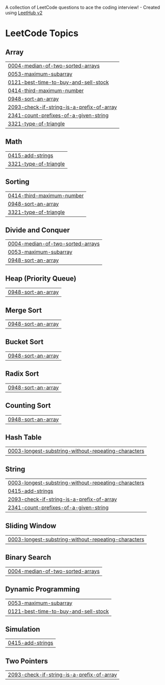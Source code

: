 A collection of LeetCode questions to ace the coding interview! - Created using [LeetHub v2](https://github.com/arunbhardwaj/LeetHub-2.0)
<!---LeetCode Topics Start-->
# LeetCode Topics
## Array
|  |
| ------- |
| [0004-median-of-two-sorted-arrays](https://github.com/K-SindhuRani/LeetCode/tree/master/0004-median-of-two-sorted-arrays) |
| [0053-maximum-subarray](https://github.com/K-SindhuRani/LeetCode/tree/master/0053-maximum-subarray) |
| [0121-best-time-to-buy-and-sell-stock](https://github.com/K-SindhuRani/LeetCode/tree/master/0121-best-time-to-buy-and-sell-stock) |
| [0414-third-maximum-number](https://github.com/K-SindhuRani/LeetCode/tree/master/0414-third-maximum-number) |
| [0948-sort-an-array](https://github.com/K-SindhuRani/LeetCode/tree/master/0948-sort-an-array) |
| [2093-check-if-string-is-a-prefix-of-array](https://github.com/K-SindhuRani/LeetCode/tree/master/2093-check-if-string-is-a-prefix-of-array) |
| [2341-count-prefixes-of-a-given-string](https://github.com/K-SindhuRani/LeetCode/tree/master/2341-count-prefixes-of-a-given-string) |
| [3321-type-of-triangle](https://github.com/K-SindhuRani/LeetCode/tree/master/3321-type-of-triangle) |
## Math
|  |
| ------- |
| [0415-add-strings](https://github.com/K-SindhuRani/LeetCode/tree/master/0415-add-strings) |
| [3321-type-of-triangle](https://github.com/K-SindhuRani/LeetCode/tree/master/3321-type-of-triangle) |
## Sorting
|  |
| ------- |
| [0414-third-maximum-number](https://github.com/K-SindhuRani/LeetCode/tree/master/0414-third-maximum-number) |
| [0948-sort-an-array](https://github.com/K-SindhuRani/LeetCode/tree/master/0948-sort-an-array) |
| [3321-type-of-triangle](https://github.com/K-SindhuRani/LeetCode/tree/master/3321-type-of-triangle) |
## Divide and Conquer
|  |
| ------- |
| [0004-median-of-two-sorted-arrays](https://github.com/K-SindhuRani/LeetCode/tree/master/0004-median-of-two-sorted-arrays) |
| [0053-maximum-subarray](https://github.com/K-SindhuRani/LeetCode/tree/master/0053-maximum-subarray) |
| [0948-sort-an-array](https://github.com/K-SindhuRani/LeetCode/tree/master/0948-sort-an-array) |
## Heap (Priority Queue)
|  |
| ------- |
| [0948-sort-an-array](https://github.com/K-SindhuRani/LeetCode/tree/master/0948-sort-an-array) |
## Merge Sort
|  |
| ------- |
| [0948-sort-an-array](https://github.com/K-SindhuRani/LeetCode/tree/master/0948-sort-an-array) |
## Bucket Sort
|  |
| ------- |
| [0948-sort-an-array](https://github.com/K-SindhuRani/LeetCode/tree/master/0948-sort-an-array) |
## Radix Sort
|  |
| ------- |
| [0948-sort-an-array](https://github.com/K-SindhuRani/LeetCode/tree/master/0948-sort-an-array) |
## Counting Sort
|  |
| ------- |
| [0948-sort-an-array](https://github.com/K-SindhuRani/LeetCode/tree/master/0948-sort-an-array) |
## Hash Table
|  |
| ------- |
| [0003-longest-substring-without-repeating-characters](https://github.com/K-SindhuRani/LeetCode/tree/master/0003-longest-substring-without-repeating-characters) |
## String
|  |
| ------- |
| [0003-longest-substring-without-repeating-characters](https://github.com/K-SindhuRani/LeetCode/tree/master/0003-longest-substring-without-repeating-characters) |
| [0415-add-strings](https://github.com/K-SindhuRani/LeetCode/tree/master/0415-add-strings) |
| [2093-check-if-string-is-a-prefix-of-array](https://github.com/K-SindhuRani/LeetCode/tree/master/2093-check-if-string-is-a-prefix-of-array) |
| [2341-count-prefixes-of-a-given-string](https://github.com/K-SindhuRani/LeetCode/tree/master/2341-count-prefixes-of-a-given-string) |
## Sliding Window
|  |
| ------- |
| [0003-longest-substring-without-repeating-characters](https://github.com/K-SindhuRani/LeetCode/tree/master/0003-longest-substring-without-repeating-characters) |
## Binary Search
|  |
| ------- |
| [0004-median-of-two-sorted-arrays](https://github.com/K-SindhuRani/LeetCode/tree/master/0004-median-of-two-sorted-arrays) |
## Dynamic Programming
|  |
| ------- |
| [0053-maximum-subarray](https://github.com/K-SindhuRani/LeetCode/tree/master/0053-maximum-subarray) |
| [0121-best-time-to-buy-and-sell-stock](https://github.com/K-SindhuRani/LeetCode/tree/master/0121-best-time-to-buy-and-sell-stock) |
## Simulation
|  |
| ------- |
| [0415-add-strings](https://github.com/K-SindhuRani/LeetCode/tree/master/0415-add-strings) |
## Two Pointers
|  |
| ------- |
| [2093-check-if-string-is-a-prefix-of-array](https://github.com/K-SindhuRani/LeetCode/tree/master/2093-check-if-string-is-a-prefix-of-array) |
<!---LeetCode Topics End-->